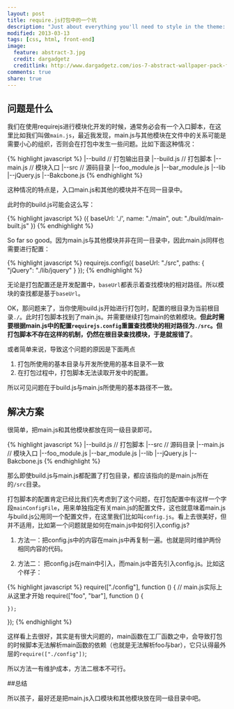 ```yaml
---
layout: post
title: require.js打包中的一个坑
description: "Just about everything you'll need to style in the theme: headings, paragraphs, blockquotes, tables, code blocks, and more."
modified: 2013-03-13
tags: [css, html, front-end]
image:
  feature: abstract-3.jpg
  credit: dargadgetz
  creditlink: http://www.dargadgetz.com/ios-7-abstract-wallpaper-pack-for-iphone-5-and-ipod-touch-retina/
comments: true
share: true
---
```


## 问题是什么

我们在使用requirejs进行模块化开发的时候，通常务必会有一个入口脚本，在这里比如我们叫做`main.js`，最近我发现，main.js与其他模块在文件中的关系可能是需要小心的组织，否则会在打包中发生一些问题。比如下面这种情况：

{% highlight javascript %}
|--build // 打包输出目录
|--build.js // 打包脚本
|--main.js // 模块入口
|--src // 源码目录
    |--foo_module.js
    |--bar_module.js
    |--lib
        |--jQuery.js
        |--Bakcbone.js
{% endhighlight %}

这种情况的特点是，入口main.js和其他的模块并不在同一目录中。

此时你的build.js可能会这么写：

{% highlight javascript %}
({
    baseUrl: './',
    name: "./main",
    out: "./build/main-built.js"
})
{% endhighlight %}

So far so good。因为main.js与其他模块并非在同一目录中，因此main.js同样也需要进行配置：

{% highlight javascript %}
requirejs.config({
    baseUrl: "./src",
    paths: {
        "jQuery": "./lib/jquery"
    }
});
{% endhighlight %}

无论是打包配置还是开发配置中，`baseUrl`都表示着查找模块的相对路径。所以模块的查找都是基于`baseUrl`。

OK，那问题来了，当你使用build.js开始进行打包时，配置的根目录为当前根目录`./`。此时打包脚本找到了main.js。并需要继续打包main的依赖模块。**但此时需要根据main.js中的配置`requirejs.config`重置查找模块的相对路径为`./src`。但打包脚本不存在这样的机制，仍然在根目录查找模块，于是就报错了**。

或者简单来说，导致这个问题的原因是下面两点

1. 打包所使用的基本目录与开发所使用的基本目录不一致
2. 在打包过程中，打包脚本无法读取开发中的配置。

所以可见问题在于build.js与main.js所使用的基本路径不一致。

## 解决方案

很简单，把main.js和其他模块都放在同一级目录即可。

{% highlight javascript %}
|--build.js // 打包脚本
|--src // 源码目录
    |--main.js // 模块入口
    |--foo_module.js
    |--bar_module.js
    |--lib
        |--jQuery.js
        |--Bakcbone.js
{% endhighlight %}

那么即使build.js与main.js都配置了打包目录，都应该指向的是main.js所在的`/src`目录。

打包脚本的配置肯定已经比我们先考虑到了这个问题，在打包配置中有这样一个字段`mainConfigFile`，用来单独指定有关main.js的配置文件，这也就意味着main.js与build.js公用同一个配置文件，在这里我们比如叫`config.js`。看上去很美好，但并不适用，比如第一个问题就是如何在main.js中如何引入config.js?


1. 方法一：把config.js中的内容在main.js中再复制一遍。也就是同时维护两份相同内容的代码。

2. 方法二： 把config.js在main中引入，而main.js中首先引入config.js。比如这个样子：

{% highlight javascript %}
require(["./config"], function () {
    // main.js实际上从这里才开始
    require(["foo", "bar"], function () {

    });
});
{% endhighlight %}

这样看上去很好，其实是有很大问题的，main函数在工厂函数之中，会导致打包的时候脚本无法解析main函数的依赖（也就是无法解析foo与bar），它只认得最外层的`require(["./config"])`;

所以方法一有维护成本，方法二根本不可行。

##总结

所以孩子，最好还是把main.js入口模块和其他模块放在同一级目录中吧。





